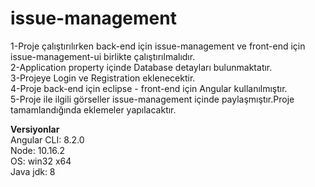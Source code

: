 # issue-management
1-Proje çalıştırılırken back-end için issue-management ve front-end için issue-management-ui birlikte çalıştırılmalıdır.<br>
2-Application property içinde Database detayları bulunmaktatır.<br>
3-Projeye Login ve Registration eklenecektir.<br>
4-Proje back-end için eclipse - front-end için Angular kullanılmıştır.<br>
5-Proje ile ilgili görseller issue-management içinde paylaşmıştır.Proje tamamlandığında eklemeler yapılacaktır.<br>

<b>Versiyonlar</b><br>
Angular CLI: 8.2.0<br>
Node: 10.16.2<br>
OS: win32 x64<br>
Java jdk: 8<br>
